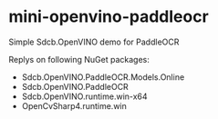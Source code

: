 # mini-openvino-paddleocr

Simple Sdcb.OpenVINO demo for PaddleOCR

Replys on following NuGet packages:
* Sdcb.OpenVINO.PaddleOCR.Models.Online
* Sdcb.OpenVINO.PaddleOCR
* Sdcb.OpenVINO.runtime.win-x64
* OpenCvSharp4.runtime.win
